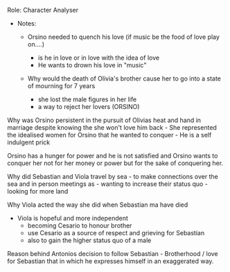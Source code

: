 Role: Character Analyser


 - Notes: 
	 - Orsino needed to quench his love (if music be the food of love play on....)
		 - is he in love or in love with the idea of love
		 - He wants to drown his love in "music"

	 - Why would the death of Olivia's brother cause her to go into a state of mourning for 7 years
	 	- she lost the male figures in her life
		- a way to reject her lovers (ORSINO)


Why was Orsino persistent in the pursuit of Olivias heat and hand in marriage despite knowing the she won't love him back
	 - She represented the idealised women for Orsino that he wanted to conquer
	 - He is a self indulgent prick

Orsino has a hunger for power and he is not satisfied and Orsino wants to conquer her not for her money or power but for the sake of conquering her.

Why did Sebastian and Viola travel by sea
	 - to make connections over the sea and in person meetings as
	 -  wanting to increase their status quo
	 - looking for more land

Why Viola acted the way she did when Sebastian ma have died
 - Viola is hopeful and more independent
	  - becoming Cesario to honour brother
	  - use Cesario as a source of respect and grieving for Sebastian
	  - also to gain the higher status quo of a male


Reason behind Antonios decision to follow Sebastian 
	 - Brotherhood / love for Sebastian that in which he expresses himself in an exaggerated way. 